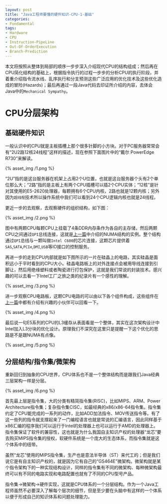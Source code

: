 ```yaml
---
layout: post
title: "Java工程师要懂的硬件知识-CPU-1-基础"
categories:
- Fundamental
tags:
- Hardware
- CPU
- Instruction-PipeLine
- Out-Of-OrderExecution
- Branch-Prediction
---
```

本文将按照从整体到局部的顺序一步步深入介绍现代CPU的结构组成；然后再在CPU简化结构的基础上，根据指令执行的过程一步步的分析CPU的执行阶段，并着重介绍指令流水线、乱序执行和分支预测这些广泛应用的优化技术及这些优化造成的冒险(Hazards)；最后再通过一段Java代码去印证所介绍的内容，去体会Java中的`Mechanical Sympathy`。



CPU分层架构
=================

基础硬件知识
-----------------
一般认识中的CPU就是主板插槽上那个很多针脚的小方块。对于PC服务器常常会有“2U2路12核24线程”这样的描述，现在参照下面图片中的“戴尔 PowerEdge R730”来解读。

{% asset_img /1.png %}

“2U”指的是这台服务器在机架上占用2个U位置，也就是这台服务器个头有2个单位那么大；“2路”指的是主板上有两个CPU插槽可以插2个CPU实体；“12核”是针对其使用的E5-2620处理器，每颗拥有6个CPU内核，2路也就是12颗内核；另外因为`超线程`技术所以操作系统中我们可以看到24个CPU逻辑内核也就是24线程。

更近一步的去观察，去观察硬件的组织结构，如下图：

{% asset_img /2.png %}

图中有两颗CPU每颗CPU上挂载了4条DDR内存条作为各自的主存储，然后两颗CPU之间通过`QPI`总线连接，这就是[上一篇](http://blog.beanmr.com/2016/01/14/a-hardware-view-for-java-preface/)中介绍的NUMA结构的实例。整个结构通过`QPI`总线与一颗叫做`Intel C600`的芯片连接，这颗芯片提供着`SAS`,`SATA`,`PCIe`,`DMI`,`USB`等IO接口的控制服务。

再进一步的走到CPU内部就是如下图所示的一片在硅晶上的电路，其实硅晶是面积远小于平时看到的CPU大小。硅晶电路板上的对外连接点会被用导线连接到引脚让，然后用绝缘塑料或者陶瓷进行打包保护，这就是我们常说的封装技术。感兴趣的可以去看一下Intel工厂之旅之类的纪录片有一个感性的理解。

{% asset_img /3.png %}

进一步观察CPU电路板，这颗CPU电路的可以由以下各个组件构成，这些组件在[上一篇](http://blog.beanmr.com/2016/01/14/a-hardware-view-for-java-preface/)中都有介绍有兴趣的小伙伴可以回看一下。

{% asset_img /4.png %}

最后说一句E5系列的CPU的L3缓存从表面看是一个整体，其实在这次架构设计中Intel加入L3分块的优化设计。原理我们不深究在这里只是提醒一下这个优化的思路是不是跟NUMA有点像。

{% asset_img /5.png %}

分层结构/指令集/微架构
-----------------
重新回归到抽象的CPU世界，CPU体系也不是一个整体结构而是跟我们Java经典三层架构一样是分层。

{% asset_img /6.png %}

首先最上层是指令集，大的分类有精简指令集(RISC)，比如MIPS、ARM、Power Architecture指令集；复杂指令集CISC，如最经典的x86/x86-64指令集。指令集约定了CPU能完成的一系列的动作，比如ADD加法指令、MOV传送指令等。有了这一些列的指令就支撑起来了一门编程语言也就是常说的汇编语言，因此同样基于x86汇编的程序我们可以运行于Intel的处理器上也可以运行于AMD的处理器上。指令集保证了软件的兼容性，这也就是为什么我国自主知识产权的处理器“龙芯”要去购买MIPS指令集的授权，软硬件系统是一个庞大的生态体系，而指令集就是这个体系中的纽带。

虽然“龙芯”使用的MIPS指令集，生产也是意法半导体（ST）来代工的；但是我们说它是有自主知识产权的，就是因为它有自己的“GS464E”微架构。微架构就是某个指令架构下的一种实现结构设计，同样的指令集有不同的微架构、每种微架构最终可以有不同的电路实现和电路配置也就有了不同的CPU型号产品。

指令集->微架构->硬件实现，这就是CPU体系的一个分层结构。作为一个Java工程师虽然不必要深入了解每个层次的细节，但是至少要在头脑中有这样的一个体系以便于形成自己的知识体系和问题处理能力。




